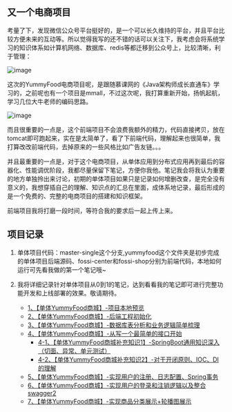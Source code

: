 ## 又一个电商项目

考量了下，发现微信公众号平台挺好的，是一个可以长久维持的平台，并且平台比较方便未来的互动等。所以觉得我写的还不错的话可以关注下，我考虑会将系统学习的知识体系如计算机网络、数据库、redis等都迁移到公众号上，比较清晰，利于管理：

![image](http://bloghello.oursnail.cn/qrcode_for_gh_7c3862b48f98_258.jpg)


这次的YummyFood电商项目呢，是跟随慕课网的《Java架构师成长直通车》学习的，之前呢也有一个项目是mmall，不过这次呢，我打算重新开始，扬帆起航，学习几位大牛老师的编码思路。

![image](http://bloghello.oursnail.cn/yummyfood0.0.png)

而且很重要的一点是，这个前端项目不会浪费我额外的精力，代码直接拷贝，放在tomcat即可跑起来，实在是太简单了，看了下前端代码，理解起来也很简单，我打算改改前端代码，去掉原来的一些风格比如广告友链。。。

并且最重要的一点是，对于这个电商项目，从单体应用到分布式应用再到最后的容器化、性能调优阶段，我都尽量保留下笔记，方便你我他。笔记我会将我认为重要的地方单独拎出来讨论，初期的单体项目如果只是记录如何增删改查，是完全没有意义的，我想穿插自己的理解、知识点的汇总在里面，成体系地记录，最后形成的是一个免费的、完整的电商项目的搭建和知识框架。

前端项目我将打磨一段时间，等符合我的要求后一起上传上来。

## 项目记录
  
1. 单体项目代码：master-single这个分支,yummyfood这个文件夹是初步完成的单体项目后端源码、fossi-center和fossi-shop分别为前端代码，本地如何运行可先看我做的第一个笔记哦~
  
2. 我将详细记录针对单体项目从0到1的笔记，达到看看我的笔记即可进行完整功能开发和上线部署的效果。敬请期待。
	- [1、【单体YummyFood商城】-项目本地预览](http://note.youdao.com/noteshare?id=e6b4757288b117ea5336f0297805ea89&sub=D614DA7716D04274A5E10A1941B5D641)
	- [2、【单体YummyFood商城】-后端工程初始化](http://note.youdao.com/noteshare?id=c3bbc66c0608e976acc6dcd38c6bd198&sub=B5D5FA2B291F48908FCC5CF533B55257)
	- [3、【单体YummyFood商城】-数据库表分析和业务逻辑简单梳理](http://note.youdao.com/noteshare?id=ce5b84c8942dac62eb78fe50c0ac8fa1&sub=01F7EB278687446993E2C7F2BAF0F23E)
	- [4、【单体YummyFood商城】-从写一个最简单的接口开始](http://note.youdao.com/noteshare?id=34f0b0dd5feaa073d8dc806a143fd944&sub=48B78AF12E80488CAE3C221286343A29)
		- [4-1、【单体YummyFood商城补充知识1】-SpringBoot通用知识深入（切面、异常、单元测试）](http://note.youdao.com/noteshare?id=ee7298b0e4bf0d8a7034e1fff8b19192&sub=9951BF15DC994202A18D9C9D9E332D42)
		- [4-2、【单体YummyFood商城补充知识2】-对于开闭原则、IOC、DI的理解](http://note.youdao.com/noteshare?id=ea3595daea99c8826f952e0409c60642&sub=4D376B8C0E9B495EA0D67542ECE361B0)
	- [5、【单体YummyFood商城】-实现用户的注册、日志配置、Spring事务](http://note.youdao.com/noteshare?id=b0c409090514ae4df7be19a6b9ac4f00&sub=E9AADF78128642979543D22FBAFF5F40)
	- [6、【单体YummyFood商城】-实现用户的登录和注销逻辑以及整合swagger2](http://note.youdao.com/noteshare?id=f8be880d71f4c72b48247affc22c37e2&sub=AD944B0310A3446F891D4109BE9B071F)
	- [7、【单体YummyFood商城】-实现商品分类展示+轮播图展示](http://note.youdao.com/noteshare?id=ad7ff6a8cc5ac3e759569bfa248ee938&sub=11A4B9262C4F49EB9469EF2C17B2B8F8)